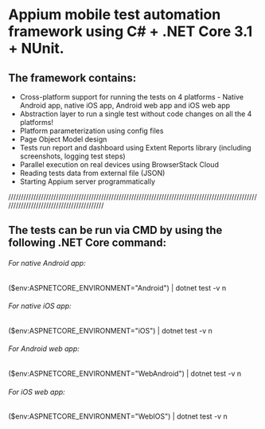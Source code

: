 # Appium mobile test automation framework using C# + .NET Core 3.1 + NUnit.

## **The framework contains:**

- Cross-platform support for running the tests on 4 platforms - Native Android app, native iOS app, Android web app and iOS web app
- Abstraction layer to run a single test without code changes on all the 4 platforms!
- Platform parameterization using config files
- Page Object Model design
- Tests run report and dashboard using Extent Reports library (including screenshots, logging test steps)
- Parallel execution on real devices using BrowserStack Cloud
- Reading tests data from external file (JSON)
- Starting Appium server programmatically

/////////////////////////////////////////////////////////////////////////////////////////////////////////////////////////////////////////

## **The tests can be run via CMD by using the following .NET Core command:**

###### For native Android app:  
($env:ASPNETCORE_ENVIRONMENT="Android") | dotnet test -v n

###### For native iOS app:  
($env:ASPNETCORE_ENVIRONMENT="iOS") | dotnet test -v n

###### For Android web app:  
($env:ASPNETCORE_ENVIRONMENT="WebAndroid") | dotnet test -v n

###### For iOS web app:  
($env:ASPNETCORE_ENVIRONMENT="WebIOS") | dotnet test -v n


